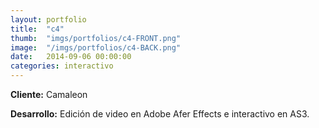 ```yaml
---
layout:	portfolio
title:	"c4"
thumb:	"imgs/portfolios/c4-FRONT.png"
image:  "/imgs/portfolios/c4-BACK.png"
date:   2014-09-06 00:00:00
categories: interactivo
---
```


**Cliente:** Camaleon

**Desarrollo:** Edición de video en Adobe Afer Effects e interactivo en AS3.